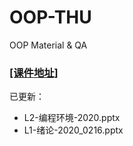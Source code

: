 # OOP-THU
OOP Material &amp; QA


### [[课件地址]](https://cloud.tsinghua.edu.cn/d/1afd0ef310fe4f979cd0/)

已更新：    
- L2-编程环境-2020.pptx
- L1-绪论-2020_0216.pptx
